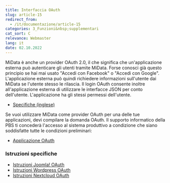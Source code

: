 ```yaml
---
title: Interfaccia OAuth
slug: article-15
redirect_from:
  - /it/documentazione/article-15
categories: 3_Funzioni&nbsp;supplementari
cat_sort: C
relevance: Webmaster
lang: it
date: 02.10.2022
---
```


MiData è anche un provider OAuth 2.0, il che significa che un'applicazione esterna può autenticare gli utenti tramite MiData. Forse conosci già questo principio se hai mai usato "Accedi con Facebook" o "Accedi con Google". L'applicazione esterna può quindi richiedere informazioni sull'utente dai MiData se l'utente stesso le rilascia. Il login OAuth consente inoltre all'applicazione esterna di utilizzare le interfacce JSON per conto dell'utente. L'applicazione ha gli stessi permessi dell'utente. 

* [Specifiche (inglese)](https://github.com/hitobito/hitobito/blob/master/doc/developer/people/oauth.md)

Se vuoi utilizzare MiData come provider OAuth per una delle tue applicazioni, devi compilare la domanda OAuth. Il supporto informatico della PBS ti concederà l'accesso al sistema produttivo a condizione che siano soddisfatte tutte le condizioni preliminari: 
* [Applicazione OAuth](https://forms.cloud.microsoft/e/926Aw4Seh0)

### Istruzioni specifiche
* [Istruzioni Joomla! OAuth](https://tech.spuur.ch/files/pdf/joomla-oauth-anleitung.pdf)
* [Istruzioni Wordpress OAuth](https://pfadi.swiss/it/pubblicazioni-downloads/downloads/detail/817/wordpress-oauth-istruzioni/)
* [Istruzioni Nextcloud OAuth](https://pfadi.swiss/it/pubblicazioni-downloads/downloads/detail/889/istruzioni-nextcloud-oauth/)
